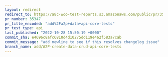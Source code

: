 ```yaml
---
layout: redirect
redirect_to: https://a8c-woo-test-reports.s3.amazonaws.com/public/pr/35347/api/index.html
pr_number: 35347
pr_title_encoded: "add%2Fa2p+data+api-core-tests"
pr_test_type: api
last_published: "2022-10-28 15:50:19 +0000"
commit_sha: e4696c8afc6810d4d10275dd119e462f583a7cab
commit_message: "add newline to see if this resolves changelog issue"
branch_name: add/A2P-create-data-crud-api-core-tests
---
```

